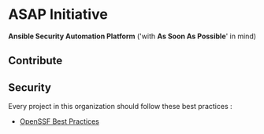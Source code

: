 # ASAP Initiative

**Ansible Security Automation Platform** ('with **As Soon As Possible**' in mind)

## Contribute

## Security

Every project in this organization should follow these best practices :
* [OpenSSF Best Practices](https://www.bestpractices.dev)

